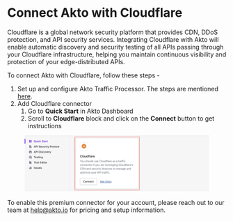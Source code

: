 # Connect Akto with Cloudflare

Cloudflare is a global network security platform that provides CDN, DDoS protection, and API security services. Integrating Cloudflare with Akto will enable automatic discovery and security testing of all APIs passing through your Cloudflare infrastructure, helping you maintain continuous visibility and protection of your edge-distributed APIs.

To connect Akto with Cloudflare, follow these steps -

1. Set up and configure Akto Traffic Processor. The steps are mentioned [here](https://docs.akto.io/getting-started/traffic-processor/hybrid-saas).
2. Add Cloudflare connector
   1. Go to **Quick Start** in Akto Dashboard
   2. Scroll to **Cloudflare** block and click on the **Connect** button to get instructions

<figure><img src="../../.gitbook/assets/image (2).png" alt=""><figcaption></figcaption></figure>

To enable this premium connector for your account, please reach out to our team at [help@akto.io](mailto:help@akto.io) for pricing and setup information.
